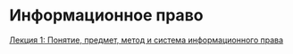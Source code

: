 # Информационное право
[Лекция 1: Понятие, предмет, метод и система информационного права](information-law/topic-1.md)
